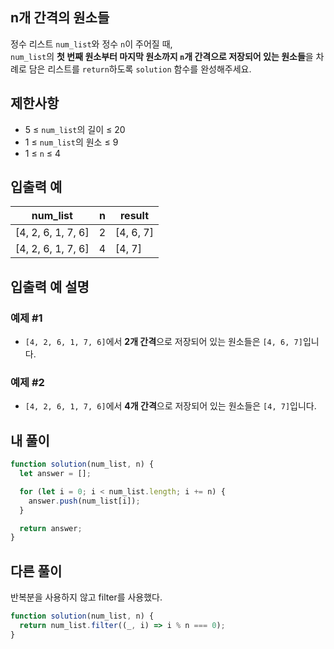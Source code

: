 ## n개 간격의 원소들

정수 리스트 `num_list`와 정수 `n`이 주어질 때,  
`num_list`의 **첫 번째 원소부터 마지막 원소까지 `n`개 간격으로 저장되어 있는 원소들**을 차례로 담은 리스트를 `return`하도록 `solution` 함수를 완성해주세요.

## 제한사항

- 5 ≤ `num_list`의 길이 ≤ 20
- 1 ≤ `num_list`의 원소 ≤ 9
- 1 ≤ `n` ≤ 4

## 입출력 예

| num_list           | n   | result    |
| ------------------ | --- | --------- |
| [4, 2, 6, 1, 7, 6] | 2   | [4, 6, 7] |
| [4, 2, 6, 1, 7, 6] | 4   | [4, 7]    |

## 입출력 예 설명

### 예제 #1

- `[4, 2, 6, 1, 7, 6]`에서 **2개 간격**으로 저장되어 있는 원소들은 `[4, 6, 7]`입니다.

### 예제 #2

- `[4, 2, 6, 1, 7, 6]`에서 **4개 간격**으로 저장되어 있는 원소들은 `[4, 7]`입니다.

## 내 풀이

```js
function solution(num_list, n) {
  let answer = [];

  for (let i = 0; i < num_list.length; i += n) {
    answer.push(num_list[i]);
  }

  return answer;
}
```

## 다른 풀이

반복분을 사용하지 않고 filter를 사용했다.

```js
function solution(num_list, n) {
  return num_list.filter((_, i) => i % n === 0);
}
```

